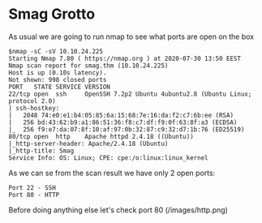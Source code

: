 # Smag Grotto
As usual we are going to run nmap to see what ports are open on the box
```
$nmap -sC -sV 10.10.24.225
Starting Nmap 7.80 ( https://nmap.org ) at 2020-07-30 13:50 EEST
Nmap scan report for smag.thm (10.10.24.225)
Host is up (0.10s latency).
Not shown: 998 closed ports
PORT   STATE SERVICE VERSION
22/tcp open  ssh     OpenSSH 7.2p2 Ubuntu 4ubuntu2.8 (Ubuntu Linux; protocol 2.0)
| ssh-hostkey: 
|   2048 74:e0:e1:b4:05:85:6a:15:68:7e:16:da:f2:c7:6b:ee (RSA)
|   256 bd:43:62:b9:a1:86:51:36:f8:c7:df:f9:0f:63:8f:a3 (ECDSA)
|_  256 f9:e7:da:07:8f:10:af:97:0b:32:87:c9:32:d7:1b:76 (ED25519)
80/tcp open  http    Apache httpd 2.4.18 ((Ubuntu))
|_http-server-header: Apache/2.4.18 (Ubuntu)
|_http-title: Smag
Service Info: OS: Linux; CPE: cpe:/o:linux:linux_kernel
```
As we can se from the scan result we have only 2 open ports:
```
Port 22 - SSH
Port 80 - HTTP
```
Before doing anything else let's check port 80
(/images/http.png)
